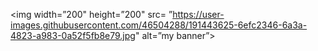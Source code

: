 <p align=”center”>

<img width=”200" height=”200" src= ”https://user-images.githubusercontent.com/46504288/191443625-6efc2346-6a3a-4823-a983-0a52f5fb8e79.jpg" alt=”my banner”>

</p>

